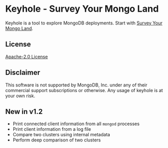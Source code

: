 # Keyhole - Survey Your Mongo Land

Keyhole is a tool to explore MongoDB deployments. Start with [Survey Your Mongo Land](https://www.simagix.com/2021/02/survey-your-mongo-land.html).

## License

[Apache-2.0 License](LICENSE)

## Disclaimer

This software is not supported by MongoDB, Inc. under any of their commercial support subscriptions or otherwise. Any usage of keyhole is at your own risk.

## New in v1.2
- Print connected client information from all `mongod` processes
- Print client information from a log file
- Compare two clusters using internal metadata
- Perform deep comparison of two clusters
